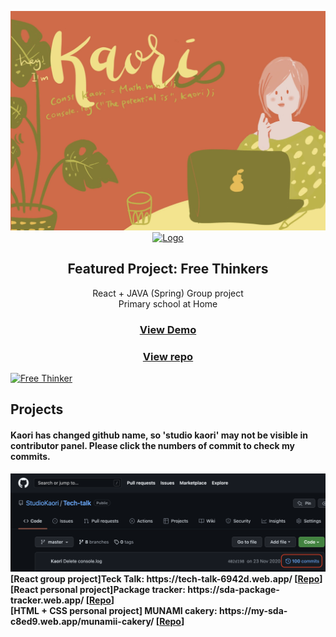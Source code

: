 <p align="center">
  <img src="./assets/img/hero.jpg" alt="Studio Kaori" />
  <a href="https://github.com/StudioKaori/free-thinker">
    <img src="https://raw.githubusercontent.com/StudioKaori/free-thinker/master/frontend/src/assets/img/components/navbar/logo-icon.png" alt="Logo" width="80" height="80">
  </a>

  <h2 align="center">Featured Project: Free Thinkers</h2>

  <p align="center">
    React + JAVA (Spring) Group project<br />
  Primary school at Home

  </p>
       <h3 align="center"><a href="https://free-thinker-d732f.web.app/" target="_blank">View Demo</a></h3>  <h3 align="center"><a href="https://github.com/StudioKaori/free-thinker"><a href="https://github.com/StudioKaori/free-thinker">View repo</a></h3>
    <a href="https://free-thinker-d732f.web.app/" target="_blank"><img src="https://raw.githubusercontent.com/StudioKaori/free-thinker/master/frontend/src/assets/img/carousel/student-carousel-1.png" alt="Free Thinker" /></a>

## Projects

#### Kaori has changed github name, so 'studio kaori' may not be visible in contributor panel. Please click the numbers of commit to check my commits.

  <img src="./assets/img/commit.png" />

  <b>
  [React group project]Teck Talk: https://tech-talk-6942d.web.app/  [<a href="https://github.com/StudioKaori/Tech-talk" target="_blank">Repo</a>]<br />
  [React personal project]Package tracker: https://sda-package-tracker.web.app/  [<a href="https://github.com/StudioKaori/new-package-tracker-React-assignment-" target="_blank">Repo</a>]<br />
  [HTML + CSS personal project] MUNAMI cakery: https://my-sda-c8ed9.web.app/munamii-cakery/  [<a href="https://github.com/StudioKaori/cakery" target="_blank">Repo</a>]
    </b>
</p>
